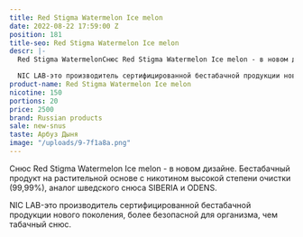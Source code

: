```yaml
---
title: Red Stigma Watermelon Ice melon
date: 2022-08-22 17:59:00 Z
position: 181
title-seo: Red Stigma Watermelon Ice melon
descr: |-
  Red Stigma WatermelonСнюс Red Stigma Watermelon Ice melon - в новом дизайне. Бестабачный продукт на растительной основе с никотином высокой степени очистки (99,99%), аналог шведского снюса SIBERIA и ODENS.

  NIC LAB-это производитель сертифицированной бестабачной продукции нового поколения, более безопасной для организма, чем табачный снюс. Ice melon
product-name: Red Stigma Watermelon Ice melon
nicotine: 150
portions: 20
price: 2500
brand: Russian products
sale: new-snus
taste: Арбуз Дыня
image: "/uploads/9-7f1a8a.png"
---
```


Снюс Red Stigma Watermelon Ice melon - в новом дизайне. Бестабачный продукт на растительной основе с никотином высокой степени очистки (99,99%), аналог шведского снюса SIBERIA и ODENS.

NIC LAB-это производитель сертифицированной бестабачной продукции нового поколения, более безопасной для организма, чем табачный снюс.